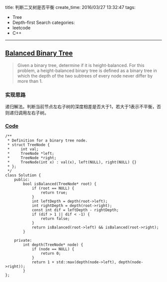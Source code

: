 title: 判断二叉树是否平衡
create_time: 2016/03/27 13:32:47
tags:
- Tree
- Depth-first Search
categories:
- leetcode
- C++

---
## [Balanced Binary Tree](https://leetcode.com/problems/balanced-binary-tree/)
> Given a binary tree, determine if it is height-balanced.
> For this problem, a height-balanced binary tree is defined as a binary tree in which the depth of the two subtrees of every node never differ by more than 1.

### 实现思路
递归解法。判断当前节点左右子树的深度相差是否大于1，若大于1表示不平衡，否则递归调用左右子树。

### [Code](https://github.com/Finalcheat/leetcode/blob/master/src/Balanced-Binary-Tree.cpp)
```
/**
 * Definition for a binary tree node.
 * struct TreeNode {
 *     int val;
 *     TreeNode *left;
 *     TreeNode *right;
 *     TreeNode(int x) : val(x), left(NULL), right(NULL) {}
 * };
 */
class Solution {
    public:
        bool isBalanced(TreeNode* root) {
            if (root == NULL) {
                return true;
            }
            int leftDepth = depth(root->left);
            int rightDepth = depth(root->right);
            const int dif = leftDepth - rightDepth;
            if (dif > 1 || dif < -1) {
                return false;
            }
            return isBalanced(root->left) && isBalanced(root->right);
        }

    private:
        int depth(TreeNode* node) {
            if (node == NULL) {
                return 0;
            }
            return 1 + std::max(depth(node->left), depth(node->right));
        }
};
```
